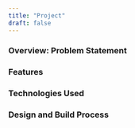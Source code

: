 ```yaml
---
title: "Project"
draft: false
---
```


### Overview: Problem Statement

### Features

### Technologies Used

### Design and Build Process
